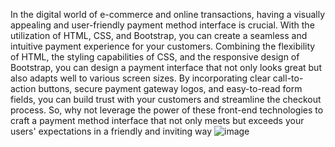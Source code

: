 In the digital world of e-commerce and online transactions, having a visually appealing and user-friendly payment method interface is crucial. With the utilization of HTML, CSS, and Bootstrap, you can create a seamless and intuitive payment experience for your customers. Combining the flexibility of HTML, the styling capabilities of CSS, and the responsive design of Bootstrap, you can design a payment interface that not only looks great but also adapts well to various screen sizes. By incorporating clear call-to-action buttons, secure payment gateway logos, and easy-to-read form fields, you can build trust with your customers and streamline the checkout process. So, why not leverage the power of these front-end technologies to craft a payment method interface that not only meets but exceeds your users' expectations in a friendly and inviting way
![image](https://github.com/nagarjunareddymandati/Payment_Method_interface/assets/97222419/9f94844d-2d38-4f8d-9465-d68d1e3873b9)
